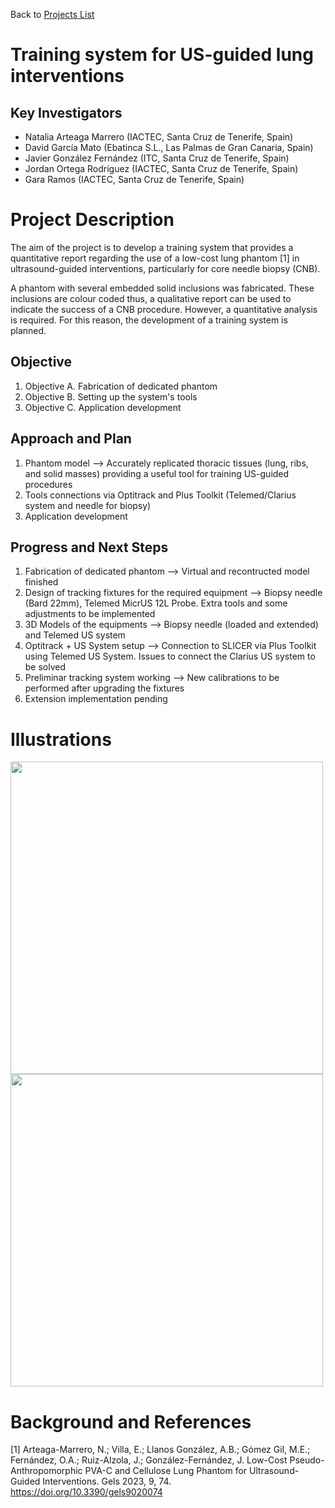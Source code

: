 Back to [Projects List](../../README.md#ProjectsList)

# Training system for US-guided lung interventions

## Key Investigators

- Natalia Arteaga Marrero (IACTEC, Santa Cruz de Tenerife, Spain)
- David García Mato (Ebatinca S.L., Las Palmas de Gran Canaria, Spain)
- Javier González Fernández (ITC, Santa Cruz de Tenerife, Spain)
- Jordan Ortega Rodríguez (IACTEC, Santa Cruz de Tenerife, Spain)
- Gara Ramos (IACTEC, Santa Cruz de Tenerife, Spain)

# Project Description

The aim of the project is to develop a training system that provides a quantitative report regarding the use of a low-cost lung phantom [1] in ultrasound-guided interventions, particularly for core needle biopsy (CNB). 

A phantom with several embedded solid inclusions was fabricated. These inclusions are colour coded thus, a qualitative report can be used to indicate the success
of a CNB procedure. However, a quantitative analysis is required. For this reason, the development of a training system is planned.

## Objective

1. Objective A. Fabrication of dedicated phantom 
2. Objective B. Setting up the system's tools 
3. Objective C. Application development

## Approach and Plan

1. Phantom model --> Accurately replicated thoracic tissues (lung, ribs, and solid masses) providing a useful tool for training US-guided procedures
2. Tools connections via Optitrack and Plus Toolkit (Telemed/Clarius system and needle for biopsy) 
4. Application development

## Progress and Next Steps

1. Fabrication of dedicated phantom --> Virtual and recontructed model finished  
2. Design of tracking fixtures for the required equipment --> Biopsy needle (Bard 22mm), Telemed MicrUS 12L Probe. Extra tools and some adjustments to be implemented 
3. 3D Models of the equipments --> Biopsy needle (loaded and extended) and Telemed US system
4. Optitrack + US System setup --> Connection to SLICER via Plus Toolkit using Telemed US System. Issues to connect the Clarius US system to be solved
5. Preliminar tracking system working --> New calibrations to be performed after upgrading the fixtures
6. Extension implementation pending  

# Illustrations
<img src="https://user-images.githubusercontent.com/40359004/212877916-37a7f456-b4fc-4c3a-a1f3-20d6a78f6429.jpeg" width="500"/> <img src="https://user-images.githubusercontent.com/40359004/215514472-93e01065-383e-4e6e-a8c1-346e04bd13b5.PNG" width="500"/>


# Background and References

[1] Arteaga-Marrero, N.; Villa, E.; Llanos González, A.B.; Gómez Gil, M.E.; Fernández, O.A.; Ruiz-Alzola, J.; González-Fernández, J. 
Low-Cost Pseudo-Anthropomorphic PVA-C and Cellulose Lung Phantom for Ultrasound-Guided Interventions. Gels 2023, 9, 74. https://doi.org/10.3390/gels9020074
